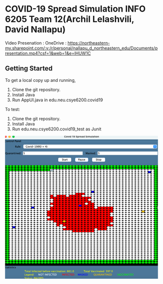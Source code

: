 # COVID-19 Spread Simulation INFO 6205 Team 12(Archil Lelashvili, David Nallapu)

Video Presenation : 
OneDrive : <a>https://northeastern-my.sharepoint.com/:v:/r/personal/nallapu_d_northeastern_edu/Documents/presentation.mp4?csf=1&web=1&e=lHUW1C</a>

<!-- GETTING STARTED -->
## Getting Started

To get a local copy up and running, 
1. Clone the git repository. 
2. Install Java
3. Run AppUI.java in edu.neu.csye6200.covid19

To test: 
1. Clone the git repository. 
2. Install Java
3. Run edu.neu.csye6200.covid19_test as Junit 

<img src="gui_screenshot.png" alt="Logo">
<br>



